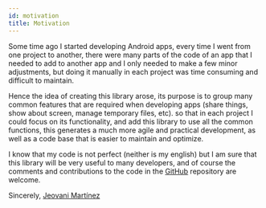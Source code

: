 ```yaml
---
id: motivation
title: Motivation
---
```


Some time ago I started developing Android apps, every time I went from one project to another, there were many parts of
the code of an app that I needed to add to another app and I only needed to make a few minor adjustments, but doing it
manually in each project was time consuming and difficult to maintain.

Hence the idea of creating this library arose, its purpose is to group many common features that are required when developing 
apps (share things, show about screen, manage temporary files, etc). so that in each project I could focus on its functionality,
and add this library to use all the common functions, this generates a much more agile and practical development, as well as a code 
base that is easier to maintain and optimize.

I know that my code is not perfect (neither is my english) but I am sure that this library will be very useful to many developers, 
and of course the comments and contributions to the code in the [GitHub](https://github.com/JeovaniMartinez/Android-Utils) repository are welcome.

Sincerely, [Jeovani Martínez](https://github.com/jeovanimartinez)
